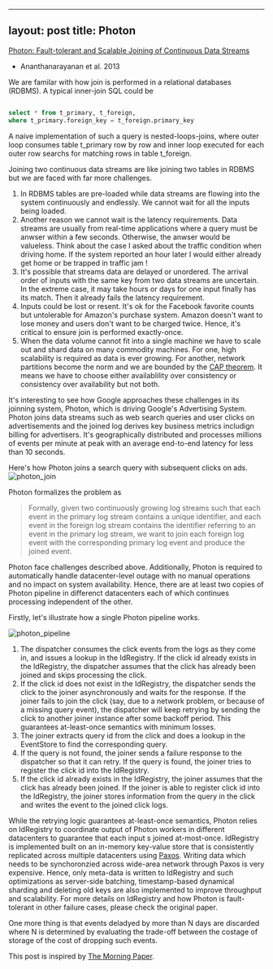 --------
layout: post
title: Photon
--------

[Photon: Fault-tolerant and Scalable Joining of Continuous Data Streams](http://static.googleusercontent.com/media/research.google.com/en/us/pubs/archive/41318.pdf) 
- Ananthanarayanan et al. 2013 


We are familar with how join is performed in a relational databases (RDBMS). A typical inner-join SQL could be 

```sql

select * from t_primary, t_foreign,
where t_primary.foreign_key = t_foreign.primary_key

```

A naive implementation of such a query is nested-loops-joins, where outer loop consumes table t_primary row by row and inner loop executed for each outer row searchs for matching rows in table t_foreign.

Joining two continuous data streams are like joining two tables in RDBMS but we are faced with far more challenges.

1. In RDBMS tables are pre-loaded while data streams are flowing into the system continuously and endlessly. We cannot wait for all the inputs being loaded.
2. Another reason we cannot wait is the latency requirements. Data streams are usually from real-time applications where a query must be anwser within a few seconds. Otherwise, the anwser would be valueless. Think about the case I asked about the traffic condition when driving home. If the system reported an hour later I would either already get home or be trapped in traffic jam !
3. It's possible that streams data are delayed or unordered. The arrival order of inputs with the same key from two data streams are uncertain. In the extreme case, it may take hours or days for one input finally has its match. Then it already fails the latency requirement.  
4. Inputs could be lost or resent. It's ok for the Facebook favorite counts but untolerable for Amazon's purchase system. Amazon doesn't want to lose money and users don't want to be charged twice. Hence, it's critical to ensure join is performed exactly-once.  
5. When the data volume cannot fit into a single machine we have to scale out and shard data on many commodity machines. For one, high scalability is required as data is ever growing. For another, network partitions become the norm and we are bounded by the [CAP theorem](http://www.infoq.com/articles/cap-twelve-years-later-how-the-rules-have-changed). It means we have to choose either availablility over consistency or consistency over availability but not both.  

It's interesting to see how Google approaches these challenges in its joinning system, Photon, which is driving Google's Advertising System. Photon joins data streams such as web search queries and user clicks on advertisements and the joined log derives key business metrics includign billing for advertisers. It's geographically distributed and processes millions of events per minute at peak with an average end-to-end latency for less than 10 seconds. 

Here's how Photon joins a search query with subsequent clicks on ads.
![photon_join](https://lh3.googleusercontent.com/QOPFJROSqiVDRosE62TAFjjA_MGDMmkyEr8yD-eJLJ8=w879-h680-no)

Photon formalizes the problem as 

> Formally, given two continuously growing log streams such that each event in the primary log stream contains a unique identifier, and each event in the foreign log stream contains the identifier referring to an event in the primary log stream, we want to join each foreign log event with the corresponding primary log event and produce the joined event.

Photon face challenges described above. Additionally, Photon is required to automatically handle datacenter-level outage with no manual operations and no impact on system availability. Hence, there are at least two copies of Photon pipeline in differenct datacenters each of which continues processing independent of the other. 

Firstly, let's illustrate how a single Photon pipeline works.

![photon_pipeline](https://lh3.googleusercontent.com/d7ryPlWanPm-34Ok9JCs9xyUVyAowc5TiI7OnbbXkFg=w961-h606-no)

1. The dispatcher consumes the click events from the logs as they come in, and issues a lookup in the IdRegistry. If the click id already exists in the IdRegistry, the dispatcher assumes that the click has already been joined and skips processing the click.
2. If the click id does not exist in the IdRegistry, the dispatcher sends the click to the joiner asynchronously and waits for the response. If the joiner fails to join the click (say, due to a network problem, or because of a missing query event), the dispatcher will keep retrying by sending the click to another joiner instance after some backoff period. This guarantees at-least-once semantics with minimum losses.
3. The joiner extracts query id from the click and does a lookup in the EventStore to find the corresponding query.
4. If the query is not found, the joiner sends a failure response to the dispatcher so that it can retry. If the query is found, the joiner tries to register the click id into the IdRegistry.
5. If the click id already exists in the IdRegistry, the joiner assumes that the click has already been joined. If the joiner is able to register click id into the IdRegistry, the joiner stores information from the query in the click and writes the event to the joined click logs.

While the retrying logic guarantees at-least-once semantics, Photon relies on IdRegistry to coordinate output of Photon workers in different datacenters to guarantee that each input s joined at-most-once. IdRegistry is implemented built on an in-memory key-value store that is consistently replicated across multiple datacenters using [Paxos](http://research.microsoft.com/en-us/um/people/lamport/pubs/paxos-simple.pdf). Writing data which needs to be synchoronzied across wide-area network through Paxos is very expensive.  Hence, only meta-data is written to IdRegistry and such optimizations as server-side batching, timestamp-based dynamical sharding and deleting old keys are also implemented to improve throughput and scalability. For more details on IdRegistry and how Photon is fault-tolerant in other failure cases, please check the original paper. 

One more thing is that events deladyed by more than N days are discarded where  N is determined by evaluating the trade-off between the costage of storage of the cost of dropping such events.

This post is inspired by [The Morning Paper](http://blog.acolyer.org/).
